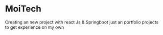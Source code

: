 # MoiTech
Creating an new project with react Js &amp; Springboot
just an portfolio projects to get experience on my own
